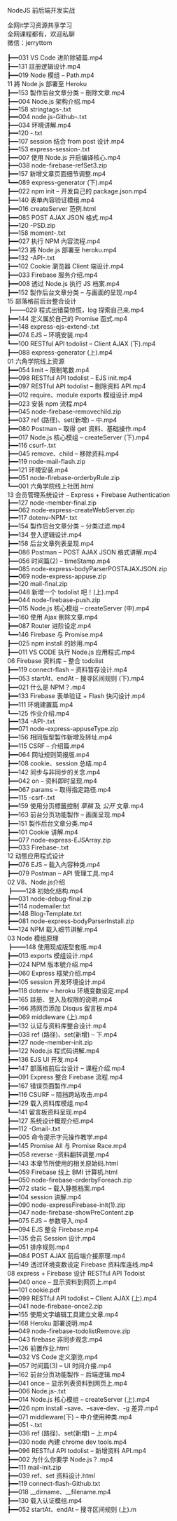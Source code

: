 NodeJS 前后端开发实战

全网it学习资源共享学习<br>全网课程都有，欢迎私聊<br>微信：jerryttom<br>

┣━━031 VS Code 进阶除错篇.mp4<br> ┣━━131 註册逻辑设计.mp4<br> ┣━━019 Node 模组 – Path.mp4<br> 11 將 Node.js 部署至 Heroku<br> ┣━━153 製作后台文章分类 – 刪除文章.mp4<br> ┣━━004 Node.js 架构介绍.mp4<br> ┣━━158 stringtags-.txt<br> ┣━━004 node.js-Github-.txt<br> ┣━━034 环境讲解.mp4<br> ┣━━120 -.txt<br> ┣━━107 session 结合 from post 设计.mp4<br> ┣━━153 express-session-.txt<br> ┣━━007 使用 Node.js 开启编译核心.mp4<br> ┣━━038 node-firebase-refSet3.zip<br> ┣━━157 新增文章页面细节调整.mp4<br> ┗━━089 express-generator (下).mp4<br> ┣━━022 npm init – 开发自己的 package.json.mp4<br> ┣━━140 表单內容验证模组.mp4<br> ┣━━016 createServer 范例.html<br> ┣━━085 POST AJAX JSON 格式.mp4<br> ┣━━120 -PSD.zip<br> ┣━━158 moment-.txt<br> ┣━━027 执行 NPM 內容流程.mp4<br> ┣━━123 將 Node.js 部署至 heroku.mp4<br> ┣━━132 -API-.txt<br> ┣━━102 Cookie 瀏览器 Client 端设计.mp4<br> ┣━━033 Firebase 服务介绍.mp4<br> ┣━━008 透过 Node.js 执行 JS 档案.mp4<br> ┣━━152 製作后台文章分类 – 与画面的呈现.mp4<br> 15 部落格前后台整合设计<br> ┣━━029 程式出错莫惊慌，log 探索自己来.mp4<br> ┣━━144 定义属於自己的 Promise 函式.mp4<br> ┣━━148 express-ejs-extend-.txt<br> ┣━━074 EJS – 环境安装.mp4<br> ┗━━100 RESTful API todolist – Client AJAX (下).mp4<br> ┣━━088 express-generator (上).mp4<br> 01 六角学院线上资源<br> ┣━━054 limit – 限制笔数.mp4<br> ┣━━098 RESTful API todolist – EJS init.mp4<br> ┣━━097 RESTful API todolist – 刪除资料 API.mp4<br> ┣━━012 require、module exports 模组设计.mp4<br> ┣━━023 安装 npm 流程.mp4<br> ┣━━045 node-firebase-removechild.zip<br> ┣━━037 ref (路径)、set(新增) – 中.mp4<br> ┣━━080 Postman – 取得 get 资料、基础操作.mp4<br> ┣━━017 Node.js 核心模组 – createServer (下).mp4<br> ┣━━116 csurf-.txt<br> ┣━━045 remove、child – 移除资料.mp4<br> ┣━━119 node-mail-flash.zip<br> ┣━━121 环境安装.mp4<br> ┣━━051 node-firebase-orderbyRule.zip<br> ┗━━001 六角学院线上社团.html<br> 13 会员管理系统设计 – Express + Firebase Authentication<br> ┣━━127 node-member-final.zip<br> ┣━━062 node-express-createWebServer.zip<br> ┣━━117 dotenv-NPM-.txt<br> ┣━━154 製作后台文章分类 – 分类过滤.mp4<br> ┣━━134 登入逻辑设计.mp4<br> ┣━━158 后台文章列表呈现.mp4<br> ┣━━086 Postman – POST AJAX JSON 格式讲解.mp4<br> ┣━━056 时间篇(2) – timeStamp.mp4<br> ┣━━085 node-express-bodyParserPOSTAJAXJSON.zip<br> ┣━━069 node-express-appuse.zip<br> ┣━━120 mail-final.zip<br> ┣━━048 新增一个 todolist 吧！(上).mp4<br> ┣━━044 node-firebase-push.zip<br> ┣━━015 Node.js 核心模组 – createServer (中).mp4<br> ┣━━160 使用 Ajax 刪除文章.mp4<br> ┣━━087 Router 进阶设定.mp4<br> ┗━━146 Firebase 与 Promise.mp4<br> ┣━━025 npm install 的妙用.mp4<br> ┣━━011 VS CODE 执行 Node.js 应用程式.mp4<br> 06 Firebase 资料库 – 整合 todolist<br> ┣━━119 connect-flash – 资料暂存设计.mp4<br> ┣━━053 startAt、endAt – 搜寻区间规则 (下).mp4<br> ┣━━021 什么是 NPM？.mp4<br> ┣━━133 Firebase 表单验证 + Flash 快闪设计.mp4<br> ┣━━111 环境建置篇.mp4<br> ┗━━125 作业介绍.mp4<br> ┣━━134 -API-.txt<br> ┣━━071 node-express-appuseType.zip<br> ┣━━156 相同版型製作新增及转址.mp4<br> ┣━━115 CSRF – 介绍篇.mp4<br> ┣━━064 网址规则简报版.mp4<br> ┣━━108 cookie、session 总结.mp4<br> ┣━━142 同步与非同步的关念.mp4<br> ┣━━042 on – 资料即时呈现.mp4<br> ┣━━067 params – 取得指定路径.mp4<br> ┣━━115 -csrf-.txt<br> ┣━━159 使用分页標籤控制 _草稿_ 及 _公开_ 文章.mp4<br> ┣━━163 前台分页功能製作 – 画面呈现.mp4<br> ┣━━151 製作后台文章分类.mp4<br> ┣━━101 Cookie 讲解.mp4<br> ┣━━077 node-express-EJSArray.zip<br> ┣━━033 Firebase-.txt<br> 12 动態应用程式设计<br> ┣━━076 EJS – 载入內容种类.mp4<br> ┣━━079 Postman – API 管理工具.mp4<br> 02 V8、Node.js介绍<br> ┣━━128 初始化结构.mp4<br> ┣━━031 node-debug-final.zip<br> ┣━━114 nodemailer.txt<br> ┣━━148 Blog-Template.txt<br> ┣━━081 node-express-bodyParserInstall.zip<br> ┗━━124 NPM 载入细节讲解.mp4<br> 03 Node 模组原理<br> ┣━━148 使用现成版型套版.mp4<br> ┣━━013 exports 模组设计.mp4<br> ┣━━024 NPM 版本號介绍.mp4<br> ┣━━060 Express 框架介绍.mp4<br> ┣━━105 session 开发环境设计.mp4<br> ┣━━118 dotenv – heroku 环境变数设定.mp4<br> ┣━━165 註册、登入及权限的说明.mp4<br> ┣━━166 將网页添加 Disqus 留言板.mp4<br> ┣━━069 middleware (上).mp4<br> ┣━━132 认证与资料库整合设计.mp4<br> ┣━━038 ref (路径)、set(新增) – 下.mp4<br> ┣━━127 node-member-init.zip<br> ┣━━122 Node.js 程式码讲解.mp4<br> ┣━━136 EJS UI 开发.mp4<br> ┣━━147 部落格前后台设计 – 课程介绍.mp4<br> ┣━━091 Express 整合 Firebase 流程.mp4<br> ┣━━167 错误页面製作.mp4<br> ┣━━116 CSURF – 阻挡跨站攻击.mp4<br> ┣━━129 载入资料库模组.mp4<br> ┗━━141 留言板资料呈现.mp4<br> ┣━━127 系统设计概观介绍.mp4<br> ┣━━112 -Gmail-.txt<br> ┣━━005 命令提示字元操作教学.mp4<br> ┣━━145 Promise All 与 Promise Race.mp4<br> ┣━━058 reverse -资料翻转调整.mp4<br> ┣━━143 本章节所使用的相关原始码.html<br> ┗━━059 Firebase 线上 BMI 计算机.html<br> ┣━━050 node-firebase-orderbyForeach.zip<br> ┣━━072 static – 载入静態档案.mp4<br> ┣━━104 session 讲解.mp4<br> ┣━━090 node-expressFirebase-init(1).zip<br> ┣━━047 node-firebase-showPreContent.zip<br> ┣━━075 EJS – 参数导入.mp4<br> ┣━━094 EJS 整合 Firebase.mp4<br> ┣━━135 会员 Session 设计.mp4<br> ┣━━051 排序规则.mp4<br> ┣━━084 POST AJAX 前后端介接原理.mp4<br> ┣━━149 透过环境变数设定 Firebase 资料库连线.mp4<br> 08 express + Firebase 设计 RESTful API Todoist<br> ┣━━040 once – 显示资料到网页上.mp4<br> ┣━━101 cookie.pdf<br> ┣━━099 RESTful API todolist – Client AJAX (上).mp4<br> ┣━━041 node-firebase-once2.zip<br> ┣━━155 使用文字编辑工具建立文章.mp4<br> ┣━━168 Heroku 部署说明.mp4<br> ┣━━049 node-firebase-todolistRemove.zip<br> ┣━━043 firebase 非同步观念.mp4<br> ┣━━126 前置作业.html<br> ┗━━032 VS Code 定义瀏览.mp4<br> ┣━━057 时间篇(3) – UI 时间介接.mp4<br> ┣━━162 前台分页功能製作 – 后端逻辑.mp4<br> ┣━━041 once – 显示列表资料到网页上.mp4<br> ┣━━006 Node.js-.txt<br> ┣━━014 Node.js 核心模组 – createServer (上).mp4<br> ┣━━026 npm install -save、–save-dev、-g 差异.mp4<br> ┣━━071 middleware(下) – 中介使用种类.mp4<br> ┣━━051 -.txt<br> ┣━━036 ref (路径)、set(新增) – 上.mp4<br> ┣━━030 node 內建 chrome dev tools.mp4<br> ┣━━096 RESTful API todolist – 新增资料 API.mp4<br> ┣━━002 为什么你要学 Node.js？.mp4<br> ┣━━111 mail-init.zip<br> ┣━━039 ref、set 资料设计.html<br> ┣━━119 connect-flash-Github.txt<br> ┣━━018 __dirname、__filename.mp4<br> ┣━━130 载入认证模组.mp4<br> ┣━━052 startAt、endAt – 搜寻区间规则 (上).m